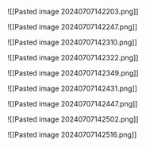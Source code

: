  ![[Pasted image 20240707142203.png]]
 
 ![[Pasted image 20240707142247.png]]
 
 ![[Pasted image 20240707142310.png]]
 
 ![[Pasted image 20240707142322.png]]
 
 ![[Pasted image 20240707142349.png]]

![[Pasted image 20240707142431.png]]


![[Pasted image 20240707142447.png]]


![[Pasted image 20240707142502.png]]


![[Pasted image 20240707142516.png]]









